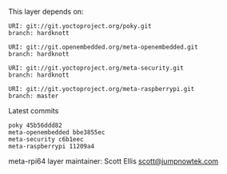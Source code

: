 This layer depends on:

    URI: git://git.yoctoproject.org/poky.git
    branch: hardknott

    URI: git://git.openembedded.org/meta-openembedded.git
    branch: hardknott

    URI: git://git.yoctoproject.org/meta-security.git
    branch: hardknott

    URI: git://git.yoctoproject.org/meta-raspberrypi.git
    branch: master

Latest commits

    poky 45b56ddd82
    meta-openembedded bbe3855ec
    meta-security c6b1eec
    meta-raspberrypi 11209a4

meta-rpi64 layer maintainer: Scott Ellis <scott@jumpnowtek.com>
